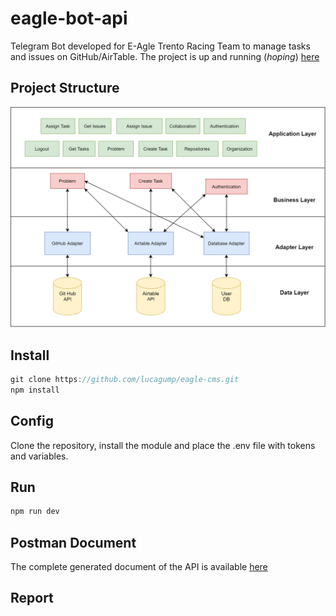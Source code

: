 # eagle-bot-api

Telegram Bot developed for E-Agle Trento Racing Team to manage tasks and issues on GitHub/AirTable. The project is up and running (_hoping_) [here](https://eagle-bot-api.herokuapp.com/)

## Project Structure

![Schema](public/schema.png)

## Install
```javascript
git clone https://github.com/lucagump/eagle-cms.git
npm install
```

## Config

Clone the repository, install the module and place the .env file with tokens and variables. 

## Run

```javascript
npm run dev
```

## Postman Document

The complete generated document of the API is available [here](https://documenter.getpostman.com/view/3504740/TVCjx5xT#33c906b0-350f-4e19-a0e6-09d6a9aab648)

## Report


